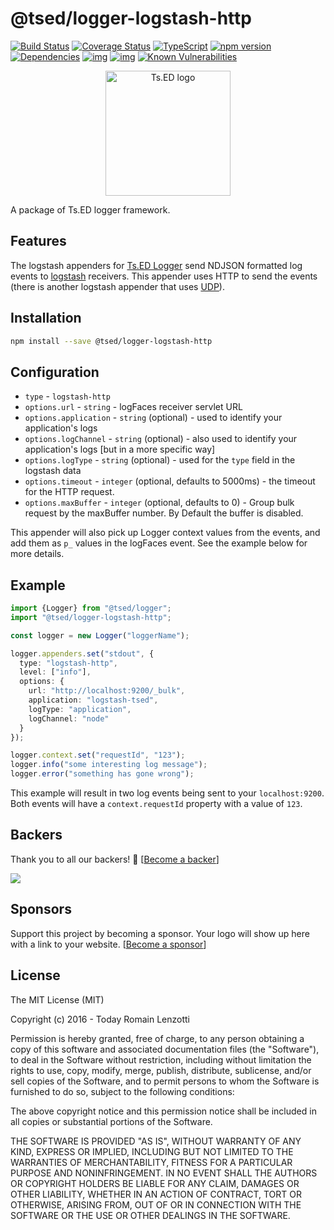 # @tsed/logger-logstash-http

[![Build Status](https://travis-ci.org/tsedio/logger.svg?branch=master)](https://travis-ci.org/tsedio/logger)
[![Coverage Status](https://coveralls.io/repos/github/tsedio/logger/badge.svg?branch=master)](https://coveralls.io/github/tsedio/logger?branch=master)
[![TypeScript](https://badges.frapsoft.com/typescript/love/typescript.svg?v=100)](https://github.com/ellerbrock/typescript-badges/)
[![npm version](https://badge.fury.io/js/%40tsed%2Flogger.svg)](https://badge.fury.io/js/%40tsed%2Flogger)
[![Dependencies](https://david-dm.org/tsedio/logger.svg)](https://david-dm.org/tsedio/logger#info=dependencies)
[![img](https://david-dm.org/tsedio/logger/dev-status.svg)](https://david-dm.org/tsedio/logger/#info=devDependencies)
[![img](https://david-dm.org/tsedio/logger/peer-status.svg)](https://david-dm.org/tsedio/logger/#info=peerDependenciess)
[![Known Vulnerabilities](https://snyk.io/test/github/tsedio/logger/badge.svg)](https://snyk.io/test/github/tsedio/ts-express-decorators)

<p style="text-align: center" align="center">
 <a href="https://tsed.dev" target="_blank"><img src="https://tsed.dev/tsed-og.png" width="200" alt="Ts.ED logo"/></a>
</p>

A package of Ts.ED logger framework.

## Features

The logstash appenders for [Ts.ED Logger](https://logger.tsed.dev) send NDJSON formatted log events to [logstash](https://www.elastic.co/products/logstash) receivers.
This appender uses HTTP to send the events (there is another logstash appender that uses [UDP](https://logger.tsed.dev/appenders/logstash-udp.html)).

## Installation

```bash
npm install --save @tsed/logger-logstash-http
```

## Configuration

- `type` - `logstash-http`
- `options.url` - `string` - logFaces receiver servlet URL
- `options.application` - `string` (optional) - used to identify your application's logs
- `options.logChannel` - `string` (optional) - also used to identify your application's logs [but in a more specific way]
- `options.logType` - `string` (optional) - used for the `type` field in the logstash data
- `options.timeout` - `integer` (optional, defaults to 5000ms) - the timeout for the HTTP request.
- `options.maxBuffer` - `integer` (optional, defaults to 0) - Group bulk request by the maxBuffer number. By Default the buffer is disabled.

This appender will also pick up Logger context values from the events, and add them as `p_` values in the logFaces event. See the example below for more details.

## Example

```typescript
import {Logger} from "@tsed/logger";
import "@tsed/logger-logstash-http";

const logger = new Logger("loggerName");

logger.appenders.set("stdout", {
  type: "logstash-http",
  level: ["info"],
  options: {
    url: "http://localhost:9200/_bulk",
    application: "logstash-tsed",
    logType: "application",
    logChannel: "node"
  }
});

logger.context.set("requestId", "123");
logger.info("some interesting log message");
logger.error("something has gone wrong");
```

This example will result in two log events being sent to your `localhost:9200`.
Both events will have a `context.requestId` property with a value of `123`.

## Backers

Thank you to all our backers! 🙏 [[Become a backer](https://opencollective.com/tsed#backer)]

<a href="https://opencollective.com/tsed#backers" target="_blank"><img src="https://opencollective.com/tsed/tiers/backer.svg?width=890"></a>

## Sponsors

Support this project by becoming a sponsor. Your logo will show up here with a link to your website. [[Become a sponsor](https://opencollective.com/tsed#sponsor)]

## License

The MIT License (MIT)

Copyright (c) 2016 - Today Romain Lenzotti

Permission is hereby granted, free of charge, to any person obtaining a copy of this software and associated documentation files (the "Software"), to deal in the Software without restriction, including without limitation the rights to use, copy, modify, merge, publish, distribute, sublicense, and/or sell copies of the Software, and to permit persons to whom the Software is furnished to do so, subject to the following conditions:

The above copyright notice and this permission notice shall be included in all copies or substantial portions of the Software.

THE SOFTWARE IS PROVIDED "AS IS", WITHOUT WARRANTY OF ANY KIND, EXPRESS OR IMPLIED, INCLUDING BUT NOT LIMITED TO THE WARRANTIES OF MERCHANTABILITY, FITNESS FOR A PARTICULAR PURPOSE AND NONINFRINGEMENT. IN NO EVENT SHALL THE AUTHORS OR COPYRIGHT HOLDERS BE LIABLE FOR ANY CLAIM, DAMAGES OR OTHER LIABILITY, WHETHER IN AN ACTION OF CONTRACT, TORT OR OTHERWISE, ARISING FROM, OUT OF OR IN CONNECTION WITH THE SOFTWARE OR THE USE OR OTHER DEALINGS IN THE SOFTWARE.
